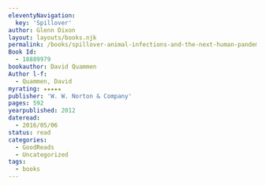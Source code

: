 ```yaml
---
eleventyNavigation:
  key: 'Spillover'
author: Glenn Dixon
layout: layouts/books.njk
permalink: /books/spillover-animal-infections-and-the-next-human-pandemic/
Book Id:
  - 18889979
bookauthor: David Quammen
Author l-f:
  - Quammen, David
myrating: ★★★★★
publisher: 'W. W. Norton & Company'
pages: 592
yearpublished: 2012
dateread:
  - 2016/05/06
status: read
categories:
  - GoodReads
  - Uncategorized
tags:
  - books
---
```

